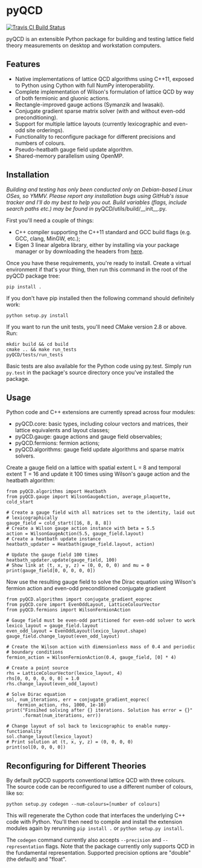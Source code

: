 # pyQCD

[![Travis CI Build Status](https://travis-ci.org/mspraggs/pyQCD.svg?branch=master)](https://travis-ci.org/mspraggs/pyQCD)

pyQCD is an extensible Python package for building and testing lattice
field theory measurements on desktop and workstation computers.

## Features

- Native implementations of lattice QCD algorithms using C++11, exposed to
  Python using Cython with full NumPy interoperability.
- Complete implementation of Wilson's formulation of lattice QCD by way of both
  fermionic and gluonic actions.
- Rectangle-improved gauge actions (Symanzik and Iwasaki).
- Conjugate gradient sparse matrix solver (with and without even-odd
  preconditioning).
- Support for multiple lattice layouts (currently lexicographic and even-odd
  site orderings).
- Functionality to reconfigure package for different precisions and numbers of
  colours.
- Pseudo-heatbath gauge field update algorithm.
- Shared-memory parallelism using OpenMP.

## Installation

*Building and testing has only been conducted only on Debian-based Linux OSes, 
so YMMV. Please report any installation bugs using GitHub's issue tracker and
I'll do my best to help you out. Build variables (flags, include search paths
etc.) may be found in* pyQCD/utils/build/\_\_init\_\_.py.

First you'll need a couple of things:
- C++ compiler supporting the C++11 standard and GCC build flags (e.g. GCC,
  clang, MinGW, etc.);
- Eigen 3 linear algebra library, either by installing via your package manager
  or by downloading the headers from [here](http://eigen.tuxfamily.org).
  
Once you have these requirements, you're ready to install. Create a virtual
environment if that's your thing, then run this command in the root of the pyQCD
package tree:

    pip install .
    
If you don't have pip installed then the following command should definitely
work:

    python setup.py install
    
If you want to run the unit tests, you'll need CMake version 2.8 or above. Run:

    mkdir build && cd build
    cmake .. && make run_tests
    pyQCD/tests/run_tests
    
Basic tests are also available for the Python code using py.test. Simply run
`py.test` in the package's source directory once you've installed the package.
    
## Usage

Python code and C++ extensions are currently spread across four modules:
- pyQCD.core: basic types, including colour vectors and matrices, their lattice
  equivalents and layout classes;
- pyQCD.gauge: gauge actions and gauge field observables;
- pyQCD.fermions: fermion actions;
- pyQCD.algorithms: gauge field update algorithms and sparse matrix solvers.

Create a gauge field on a lattice with spatial extent L = 8 and temporal extent
T = 16 and update it 100 times using Wilson's gauge action and the heatbath
algorithm:

    from pyQCD.algorithms import Heatbath
    from pyQCD.gauge import WilsonGaugeAction, average_plaquette, cold_start
    
    # Create a gauge field with all matrices set to the identity, laid out
    # lexicographically
    gauge_field = cold_start([16, 8, 8, 8])
    # Create a Wilson gauge action instance with beta = 5.5
    action = WilsonGaugeAction(5.5, gauge_field.layout)
    # Create a heatbath update instance
    heatbath_updater = Heatbath(gauge_field.layout, action)
    
    # Update the gauge field 100 times
    heatbath_updater.update(gauge_field, 100)
    # Show link at (t, x, y, z) = (0, 0, 0, 0) and mu = 0
    print(gauge_field[0, 0, 0, 0, 0])
    
Now use the resulting gauge field to solve the Dirac equation using Wilson's
fermion action and even-odd preconditioned conjugate gradient

    from pyQCD.algorithms import conjugate_gradient_eoprec
    from pyQCD.core import EvenOddLayout, LatticeColourVector
    from pyQCD.fermions import WilsonFermionAction
     
    # Gauge field must be even-odd partitioned for even-odd solver to work
    lexico_layout = gauge_field.layout
    even_odd_layout = EvenOddLayout(lexico_layout.shape)
    gauge_field.change_layout(even_odd_layout)
    
    # Create the Wilson action with dimensionless mass of 0.4 and periodic
    # boundary conditions
    fermion_action = WilsonFermionAction(0.4, gauge_field, [0] * 4)
     
    # Create a point source
    rhs = LatticeColourVector(lexico_layout, 4)
    rhs[0, 0, 0, 0, 0, 0] = 1.0
    rhs.change_layout(even_odd_layout)
    
    # Solve Dirac equation
    sol, num_iterations, err = conjugate_gradient_eoprec(
        fermion_action, rhs, 1000, 1e-10)
    print("Finsihed solving after {} iterations. Solution has error = {}"
          .format(num_iterations, err))
     
    # Change layout of sol back to lexicographic to enable numpy-functionality
    sol.change_layout(lexico_layout)
    # Print solution at (t, x, y, z) = (0, 0, 0, 0)
    print(sol[0, 0, 0, 0])

## Reconfiguring for Different Theories

By default pyQCD supports conventional lattice QCD with three colours. The
source code can be reconfigured to use a different number of colours, like so:

    python setup.py codegen --num-colours=[number of colours]
    
This will regenerate the Cython code that interfaces the underlying C++ code
with Python. You'll then need to compile and install the extension modules again
by rerunning `pip install .` or `python setup.py install`.

The `codegen` command currently also accepts `--precision` and
`--representation` flags. Note that the package currently only supports
QCD in the fundamental representation. Supported precision options are "double"
(the default) and "float". 
